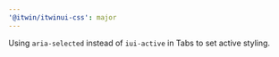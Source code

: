 ```yaml
---
'@itwin/itwinui-css': major
---
```


Using `aria-selected` instead of `iui-active` in Tabs to set active styling.
